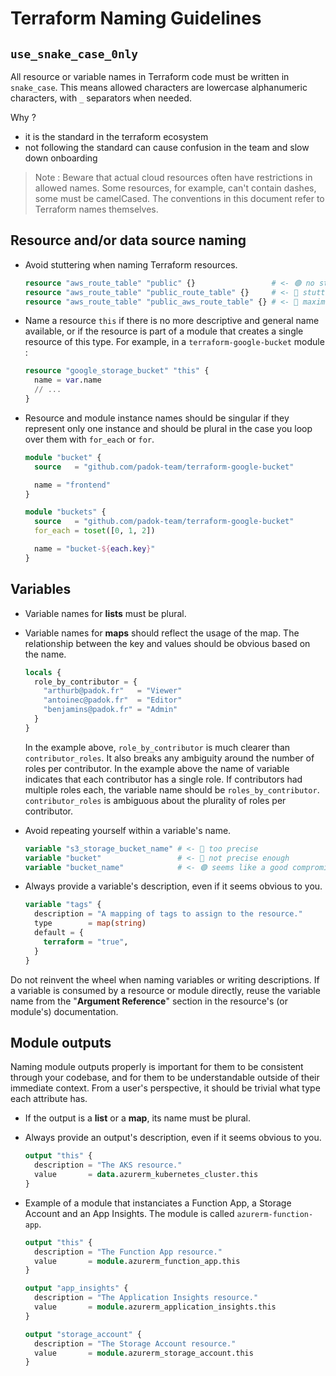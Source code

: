 # Terraform Naming Guidelines

## `use_snake_case_0nly`

All resource or variable names in Terraform code must be written in `snake_case`.
This means allowed characters are lowercase alphanumeric characters, with `_`
separators when needed.

Why ?

- it is the standard in the terraform ecosystem
- not following the standard can cause confusion in the team and slow down
  onboarding

> Note : Beware that actual cloud resources often have restrictions in allowed
> names. Some resources, for example, can't contain dashes, some must be
> camelCased. The conventions in this document refer to Terraform names
> themselves.

## Resource and/or data source naming

- Avoid stuttering when naming Terraform resources.

  ```terraform
  resource "aws_route_table" "public" {}                 # <- 🟢 no stuttering
  resource "aws_route_table" "public_route_table" {}     # <- 🔴 stuttering
  resource "aws_route_table" "public_aws_route_table" {} # <- 🔴 maximum stuttering
  ```

- Name a resource `this` if there is no more descriptive and general name available, or if the resource is part of a module that creates a single resource of this type. For example, in a `terraform-google-bucket` module :

  ```terraform
  resource "google_storage_bucket" "this" {
    name = var.name
    // ...
  }

- Resource and module instance names should be singular if they represent only one instance and should be plural in the case you loop over them with `for_each` or `for`.

  ```terraform
  module "bucket" {
    source   = "github.com/padok-team/terraform-google-bucket"

    name = "frontend"
  }
  ```

  ```terraform
  module "buckets" {
    source   = "github.com/padok-team/terraform-google-bucket"
    for_each = toset([0, 1, 2])

    name = "bucket-${each.key}"
  }
  ```

## Variables

- Variable names for **lists** must be plural.

- Variable names for **maps** should reflect the usage of the map. The relationship between the key and values should be obvious based on the name.

  ```terraform
  locals {
    role_by_contributor = {
      "arthurb@padok.fr"   = "Viewer"
      "antoinec@padok.fr"  = "Editor"
      "benjamins@padok.fr" = "Admin"
    }
  }
  ```

  In the example above, `role_by_contributor` is much clearer than `contributor_roles`.
  It also breaks any ambiguity around the number of roles per contributor.
  In the example above the name of variable indicates that each contributor has a single role.
  If contributors had multiple roles each, the variable name should be `roles_by_contributor`.
  `contributor_roles` is ambiguous about the plurality of roles per contributor.

- Avoid repeating yourself within a variable's name.

  ```terraform
  variable "s3_storage_bucket_name" # <- 🔴 too precise
  variable "bucket"                 # <- 🔴 not precise enough
  variable "bucket_name"            # <- 🟢 seems like a good compromise
  ```

- Always provide a variable's description, even if it seems obvious to you.

  ```terraform
  variable "tags" {
    description = "A mapping of tags to assign to the resource."
    type        = map(string)
    default = {
      terraform = "true",
    }
  }
  ```

Do not reinvent the wheel when naming variables or writing descriptions. If a
variable is consumed by a resource or module directly, reuse the variable
name from the "**Argument Reference**" section in the resource's (or module's)
documentation.

## Module outputs

Naming module outputs properly is important for them to be consistent through
your codebase, and for them to be understandable outside of their immediate
context. From a user's perspective, it should be trivial what type each
attribute has.

- If the output is a **list** or a **map**, its name must be plural.

- Always provide an output's description, even if it seems obvious to you.

  ```terraform
  output "this" {
    description = "The AKS resource."
    value       = data.azurerm_kubernetes_cluster.this
  }
  ```

- Example of a module that instanciates a Function App, a Storage Account and an App Insights. The module is called `azurerm-function-app`.

  ```terraform
  output "this" {
    description = "The Function App resource."
    value       = module.azurerm_function_app.this
  }

  output "app_insights" {
    description = "The Application Insights resource."
    value       = module.azurerm_application_insights.this
  }

  output "storage_account" {
    description = "The Storage Account resource."
    value       = module.azurerm_storage_account.this
  }
  ```
